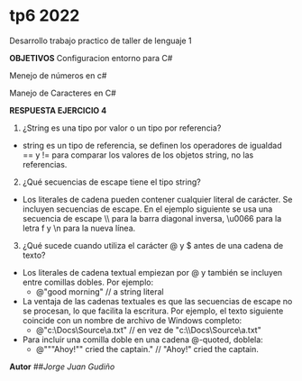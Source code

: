 # tp6 2022
Desarrollo trabajo practico de taller de lenguaje 1

**OBJETIVOS**
Configuracion entorno para C#

Menejo de números en c#

Manejo de Caracteres en C#

**RESPUESTA EJERCICIO 4**
1. ¿String es una tipo por valor o un tipo por referencia?
- string es un tipo de referencia, se definen los operadores de igualdad == y != para comparar los valores de los objetos string, no las referencias.

2. ¿Qué secuencias de escape tiene el tipo string?
- Los literales de cadena pueden contener cualquier literal de carácter. Se incluyen secuencias de escape. En el ejemplo siguiente se usa una secuencia de escape \\\ para la barra diagonal inversa, \u0066 para la letra f y \n para la nueva línea.

3. ¿Qué sucede cuando utiliza el carácter @ y $ antes de una cadena de texto?
- Los literales de cadena textual empiezan por @ y también se incluyen entre comillas dobles. Por ejemplo:
    - @"good morning"  // a string literal
- La ventaja de las cadenas textuales es que las secuencias de escape no se procesan, lo que facilita la escritura. Por ejemplo, el texto siguiente coincide con un nombre de archivo de Windows completo:
    - @"c:\Docs\Source\a.txt"  // en vez de "c:\\\Docs\\Source\\a.txt"
- Para incluir una comilla doble en una cadena @-quoted, doblela:
    - @"""Ahoy!"" cried the captain." // "Ahoy!" cried the captain.

**Autor**
##_Jorge Juan Gudiño_


